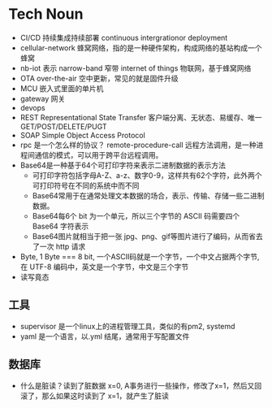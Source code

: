 # Tech Noun

- CI/CD 持续集成持续部署 continuous intergrationor deployment
- cellular-network 蜂窝网络，指的是一种硬件架构，构成网络的基站构成一个蜂窝
- nb-iot 表示 narrow-band 窄带 internet of things 物联网，基于蜂窝网络
- OTA over-the-air 空中更新，常见的就是固件升级
- MCU 嵌入式里面的单片机
- gateway 网关
- devops 
- REST Representational State Transfer 客户端分离、无状态、易缓存、唯一 GET/POST/DELETE/PUGT
- SOAP Simple Object Access Protocol
- rpc 是一个怎么样的协议？ remote-procedure-call 远程方法调用，是一种进程间通信的模式，可以用于跨平台远程调用。
- Base64是一种基于64个可打印字符来表示二进制数据的表示方法
  - 可打印字符包括字母A-Z、a-z、数字0-9，这样共有62个字符，此外两个可打印符号在不同的系统中而不同
  - Base64常用于在通常处理文本数据的场合，表示、传输、存储一些二进制数据。
  - Base64每6个 bit 为一个单元，所以三个字节的 ASCII 码需要四个 Base64 字符表示
  - Base64图片就相当于把一张 jpg、png、gif等图片进行了编码，从而省去了一次 http 请求
- Byte, 1 Byte === 8 bit, 一个ASCII码就是一个字节，一个中文占据两个字节, 在 UTF-8 编码中，英文是一个字节，中文是三个字节
- 读写竟态

## 工具

- supervisor 是一个linux上的进程管理工具，类似的有pm2, systemd
- yaml 是一个语言，以.yml 结尾，通常用于写配置文件

## 数据库

- 什么是脏读？读到了脏数据 x=0, A事务进行一些操作，修改了x=1，然后又回滚了，那么如果这时读到了 x=1，就产生了脏读
